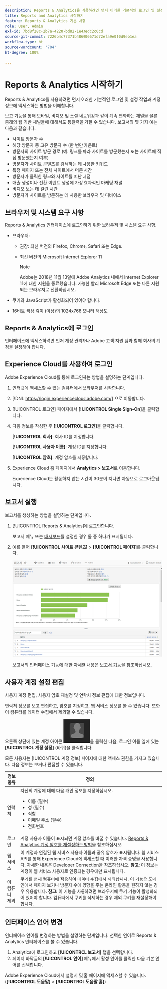 ```yaml
---
description: Reports & Analytics을 사용하려면 먼저 이러한 기본적인 로그인 및 설정 작업과 계정 정보에 액세스하는 방법에 대해 이해합니다.
title: Reports and Analytics 시작하기
feature: Reports & Analytics 기본 사항
role: User, Admin
exl-id: 7bd8f28c-2b7a-4220-bd82-1e43edc2c0cd
source-git-commit: 7226b4c77371b486006671d72efa9e0f0d9eb1ea
workflow-type: ht
source-wordcount: '704'
ht-degree: 100%

---
```


# Reports &amp; Analytics 시작하기

Reports &amp; Analytics를 사용하려면 먼저 이러한 기본적인 로그인 및 설정 작업과 계정 정보에 액세스하는 방법을 이해합니다.

보고 기능을 통해 모바일, 비디오 및 소셜 네트워킹과 같이 계속 변화하는 채널을 물론 종래의 웹 기반 채널들에 대해서도 통찰력을 가질 수 있습니다. 보고서의 몇 가지 예는 다음과 같습니다.

* 사이트 방문자 수
* 해당 방문자 중 고유 방문자 수 (한 번만 카운트)
* 방문자의 사이트 방문 경로 (예: 링크를 따라 사이트를 방문했는지 또는 사이트에 직접 방문했는지 여부)
* 방문자가 사이트 콘텐츠를 검색하는 데 사용한 키워드
* 특정 페이지 또는 전체 사이트에서 머문 시간
* 방문자가 클릭한 링크와 사이트를 떠난 시점
* 매출 생성이나 전환 이벤트 생성에 가장 효과적인 마케팅 채널
* 비디오 보는 데 걸린 시간
* 방문자가 사이트를 방문하는 데 사용한 브라우저 및 디바이스

## 브라우저 및 시스템 요구 사항

Reports &amp; Analytics 인터페이스에 로그인하기 위한 브라우저 및 시스템 요구 사항.

* 브라우저:

   * 권장: 최신 버전의 Firefox, Chrome, Safari 또는 Edge.
   * 최신 버전의 Microsoft Internet Explorer 11

      >[!NOTE]
      >
      >Adobe는 2018년 11월 13일에 Adobe Analytics 내에서 Internet Explorer 11에 대한 지원을 종료했습니다. 가능한 빨리 Microsoft Edge 또는 다른 지원되는 브라우저로 전환하십시오.

* 쿠키와 JavaScript가 활성화되어 있어야 합니다.
* 16비트 색상 깊이 (이상)의 1024x768 모니터 해상도

## Reports &amp; Analytics에 로그인

인터페이스에 액세스하려면 먼저 계정 관리자나 Adobe 고객 지원 팀과 함께 회사의 계정을 설정해야 합니다.

## Experience Cloud를 사용하여 로그인

Adobe Experience Cloud를 통해 로그인하는 방법을 설명하는 단계입니다.

1. 인터넷에 액세스할 수 있는 컴퓨터에서 브라우저를 시작합니다.
1. [!DNL https://login.experiencecloud.adobe.com/] 으로 이동합니다.
1. [!UICONTROL 로그인] 페이지에서 **[!UICONTROL Single Sign-On]**&#x200B;을 클릭합니다.
1. 다음 정보를 작성한 후 **[!UICONTROL 로그인]**&#x200B;을 클릭합니다.

   **[!UICONTROL 회사]**: 회사 ID를 지정합니다.

   **[!UICONTROL 사용자 이름]**: 계정 ID를 지정합니다.

   **[!UICONTROL 암호]**: 계정 암호를 지정합니다.
1. Experience Cloud 홈 페이지에서 **Analytics > 보고서**&#x200B;로 이동합니다.

   Experience Cloud는 활동하지 않는 시간이 30분이 지나면 자동으로 로그아웃됩니다.

## 보고서 실행

보고서를 생성하는 방법을 설명하는 단계입니다.

1. [!UICONTROL Reports &amp; Analytics]에 로그인합니다.

   보고서 메뉴 또는 [대시보드](/help/analyze/reports-analytics/dashboard.md)를 설정한 경우 둘 중 하나가 표시됩니다.

1. 예를 들어 **[!UICONTROL 사이트 콘텐츠]** > **[!UICONTROL 페이지]**&#x200B;를 클릭합니다.

   ![](assets/pages_report.png)

   보고서의 인터페이스 기능에 대한 자세한 내용은 [보고서 기능](/help/analyze/reports-analytics/overview/report-overview.md)을 참조하십시오.

## 사용자 계정 설정 편집

사용자 계정 편집, 사용자 암호 재설정 및 연락처 정보 편집에 대한 정보입니다.

연락처 정보를 보고 편집하고, 암호를 지정하고, 웹 서비스 정보를 볼 수 있습니다. 또한 이 컴퓨터를 데이터 수집에서 제외할 수 있습니다.

오른쪽 상단에 있는 계정 아이콘 ![](assets/account.png)을 클릭한 다음, 로그인 이름 옆에 있는 **[!UICONTROL 계정 설정]** (바퀴)을 클릭합니다.

모든 사용자는 [!UICONTROL 계정 정보] 페이지에 대한 액세스 권한을 가지고 있습니다. 다음 정보는 보거나 편집할 수 있습니다.

| 정보 종류 | 정의 |
| --- | --- |
| 연락처 | 자신의 계정에 대해 다음 개인 정보를 지정하십시오.<ul><li>이름 (필수)</li><li>성 (필수)</li><li>직함</li><li>이메일 주소 (필수)</li><li>전화번호</li></ul> |
| 로그인 | 계정 사용자 이름이 표시되면 계정 암호를 바꿀 수 있습니다. [Reports &amp; Analytics 계정 암호를 재설정하는 방법](https://experienceleague.adobe.com/docs/analytics/technotes/troubleshoot-login.html?lang=ko-KR)을 참조하십시오. |
| 웹 서비스 | 이 계정과 연결된 웹 서비스 사용자 이름과 공유 암호가 표시됩니다. 웹 서비스 API를 통해 Experience Cloud에 액세스할 때 이러한 자격 증명을 사용합니다. 자세한 내용은 Developer Connection을 참조하십시오. **참고:** 이 정보는 계정이 웹 서비스 사용자로 인증되는 경우에만 표시됩니다. |
| 이 컴퓨터 제외 | 쿠키를 현재 컴퓨터에 적용하여 데이터 수집에서 제외합니다. 이 기능은 도메인에서 페이지 보기나 방문자 수에 영향을 주는 온라인 활동을 원하지 않는 경우 유용합니다. **참고:** 이 기능을 사용하려면 브라우저에 쿠키 기능이 활성화되어 있어야 합니다. 컴퓨터에서 쿠키를 삭제하는 경우 제외 쿠키를 재설정해야 합니다. |

## 인터페이스 언어 변경

인터페이스 언어를 변경하는 방법을 설명하는 단계입니다. 선택한 언어로 Reports &amp; Analytics 인터페이스를 볼 수 있습니다.

1. Analytics에 로그인하고 **[!UICONTROL 보고서]** 탭을 선택합니다.
1. 페이지 바닥글의 **[!UICONTROL 언어]** 메뉴에서 활성 언어를 클릭한 다음 기본 언어를 선택합니다.

Adobe Experience Cloud에서 설명서 및 홈 페이지에 액세스할 수 있습니다.  (**[!UICONTROL 도움말]** > **[!UICONTROL 도움말 홈]**)
